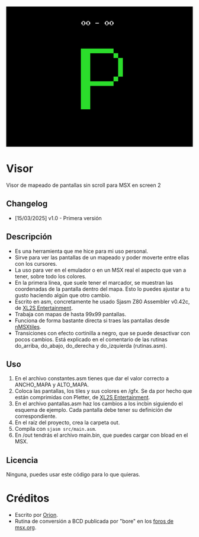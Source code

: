 ![Imagen de ejemplo](visor.png)

# Visor
Visor de mapeado de pantallas sin scroll para MSX en screen 2

## Changelog

* [15/03/2025] v1.0 - Primera versión

## Descripción

* Es una herramienta que me hice para mi uso personal.
* Sirve para ver las pantallas de un mapeado y poder moverte entre ellas con los cursores.
* La uso para ver en el emulador o en un MSX real el aspecto que van a tener, sobre todo los colores.
* En la primera línea, que suele tener el marcador, se muestran las coordenadas de la pantalla dentro del mapa. Esto lo puedes ajustar a tu gusto haciendo algún que otro cambio.
* Escrito en asm, concretamente he usado Sjasm Z80 Assembler v0.42c, de [XL2S Entertainment](https://www.xl2s.tk/).
* Trabaja con mapas de hasta 99x99 pantallas.
* Funciona de forma bastante directa si traes las pantallas desde [nMSXtiles](https://github.com/pipagerardo/nMSXtiles).
* Transiciones con efecto cortinilla a negro, que se puede desactivar con pocos cambios. Está explicado en el comentario de las rutinas do_arriba, do_abajo, do_derecha y do_izquierda (rutinas.asm).

## Uso

1. En el archivo constantes.asm tienes que dar el valor correcto a ANCHO_MAPA y ALTO_MAPA.
2. Coloca las pantallas, los tiles y sus colores en /gfx. Se da por hecho que están comprimidas con Pletter, de [XL2S Entertainment](https://www.xl2s.tk/).
3. En el archivo pantallas.asm haz los cambios a los incbin siguiendo el esquema de ejemplo. Cada pantalla debe tener su definición dw correspondiente.
4. En el raíz del proyecto, crea la carpeta out.
5. Compila con `sjasm src/main.asm`.
6. En /out tendrás el archivo main.bin, que puedes cargar con bload en el MSX.

## Licencia

Ninguna, puedes usar este código para lo que quieras.

# Créditos

* Escrito por [Orion](https://orionmsx.com/).
* Rutina de conversión a BCD publicada por "bore" en los [foros de msx.org](https://www.msx.org/forum/development/msx-development/bcdhex-conversion-asm).
